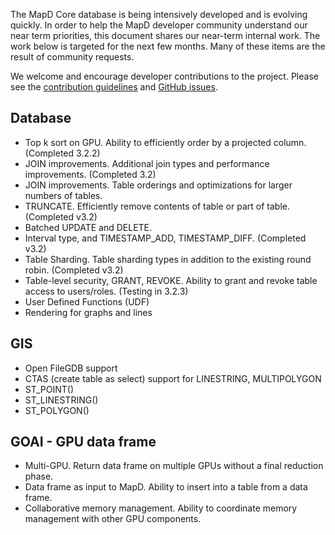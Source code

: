 The MapD Core database is being intensively developed and is evolving quickly. In order to help the MapD developer community understand our near term priorities, this document shares our near-term internal work. The work below is targeted for the next few months. Many of these items are the result of community requests.

We welcome and encourage developer contributions to the project. Please see the [contribution guidelines](https://github.com/mapd/mapd-core#contributing) and [GitHub issues](https://github.com/mapd/mapd-core/issues).

## Database
- Top k sort on GPU. Ability to efficiently order by a projected column. (Completed 3.2.2)
- JOIN improvements. Additional join types and performance improvements. (Completed 3.2)
- JOIN improvements.  Table orderings and optimizations for larger numbers of tables.
- TRUNCATE. Efficiently remove contents of table or part of table. (Completed v3.2)
- Batched UPDATE and DELETE.
- Interval type, and TIMESTAMP_ADD, TIMESTAMP_DIFF. (Completed v3.2)
- Table Sharding. Table sharding types in addition to the existing round robin. (Completed v3.2)
- Table-level security, GRANT, REVOKE. Ability to grant and revoke table access to users/roles. (Testing in 3.2.3)
- User Defined Functions (UDF)
- Rendering for graphs and lines

## GIS
- Open FileGDB support
- CTAS (create table as select) support for LINESTRING, MULTIPOLYGON
- ST_POINT()
- ST_LINESTRING()
- ST_POLYGON()

## GOAI - GPU data frame
- Multi-GPU. Return data frame on multiple GPUs without a final reduction phase.
- Data frame as input to MapD. Ability to insert into a table from a data frame.
- Collaborative memory management. Ability to coordinate memory management with other GPU components.
